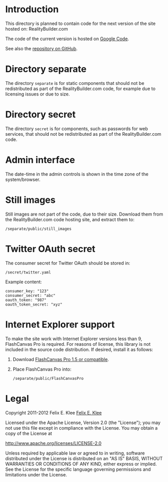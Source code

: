 Introduction
============

This directory is planned to contain code for the next version of the site
hosted on: RealityBuilder.com

The code of the current version is hosted on [Google Code][1].

See also the [repository on GitHub][2].


Directory separate
==================

The directory `separate` is for static components that should not be
redistributed as part of the RealityBuilder.com code, for example due to
licensing issues or due to size.


Directory secret
================

The directory `secret` is for components, such as passwords for web services,
that should not be redistributed as part of the RealityBuilder.com code.


Admin interface
===============

The date-time in the admin controls is shown in the time zone of the
system/browser.


Still images
============

Still images are not part of the code, due to their size. Download them from
the RealityBuilder.com code hosting site, and extract them to:

    /separate/public/still_images


Twitter OAuth secret
====================

The consumer secret for Twitter OAuth should be stored in:

    /secret/twitter.yaml

Example content:

    consumer_key: "123"
    consumer_secret: "abc"
    oauth_token: "987"
    oauth_token_secret: "xyz"


Internet Explorer support
=========================

To make the site work with Internet Explorer versions less than 9, FlashCanvas
Pro is required. For reasons of license, this library is not included in the
source code distribution. If desired, install it as follows:

 1. Download [FlashCanvas Pro 1.5 or compatible][3].

 2. Place FlashCanvas Pro into:

        /separate/public/FlashCanvasPro


Legal
=====

Copyright 2011-2012 Felix E. Klee [Felix E. Klee][4]

Licensed under the Apache License, Version 2.0 (the "License"); you may not use
this file except in compliance with the License. You may obtain a copy of the
License at

<http://www.apache.org/licenses/LICENSE-2.0>

Unless required by applicable law or agreed to in writing, software distributed
under the License is distributed on an "AS IS" BASIS, WITHOUT WARRANTIES OR
CONDITIONS OF ANY KIND, either express or implied. See the License for the
specific language governing permissions and limitations under the License.


[1]: http://code.google.com/p/realitybuildercom
[2]: https://github.com/feklee/realitybuilder.com
[3]: http://flashcanvas.net/
[4]: mailto:felix.klee@inka.de
